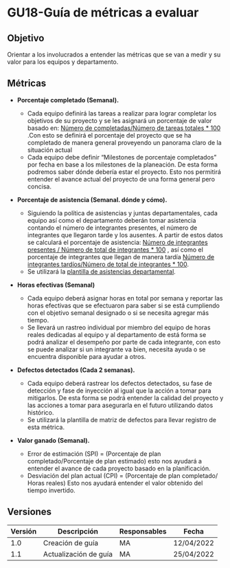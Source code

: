 # GU18-Guía de métricas a evaluar

## Objetivo
Orientar a los involucrados a entender las métricas que se van a medir y su valor para los equipos y departamento.

## Métricas
- **Porcentaje completado (Semanal).**   
    - Cada equipo definirá las tareas a realizar para lograr completar los objetivos de su proyecto y se les asignará un porcentaje de valor basado en: [Número de completadas/Número de tareas totales * 100 ](../../static/img/GU18-1.PNG).Con esto se definirá el porcentaje del proyecto que se ha completado de manera general proveyendo un panorama claro de la situación actual
    - Cada equipo debe definir “Milestones de porcentaje completados” por fecha en base a los milestones de la planeación. De esta forma podremos saber dónde debería estar el proyecto.
    Esto nos permitirá entender el avance actual del proyecto de una forma general pero concisa.

- **Porcentaje de asistencia (Semanal. dónde y cómo).**
    - Siguiendo la política de asistencias y juntas departamentales, cada equipo así como el departamento deberán tomar asistencia contando el número de integrantes presentes, el número de integrantes que llegaron tarde y los ausentes. A partir de estos datos se calculará el porcentaje de asistencia: [Número de integrantes presentes / Número de total de integrantes * 100](../../static/img/GU18-2.PNG) , así como el porcentaje de integrantes que llegan de manera tardía [Número de integrantes tardíos/Número de total de integrantes * 100](../../static/img/GU18-3.PNG). 
    - Se utilizará la [plantilla de asistencias departamental](https://docs.google.com/spreadsheets/d/1ZZD7dBKOD3rF1oOEzCjpLDWVHZrEiovCIKojgXc_mhg/edit#gid=0). 

- **Horas efectivas (Semanal)**
    - Cada equipo deberá asignar horas en total por semana y reportar las horas efectivas que se efectuaron para saber si se está cumpliendo con el objetivo semanal designado o si se necesita agregar más tiempo.
    - Se llevará un rastreo individual por miembro del equipo de horas reales dedicadas al equipo y al departamento de está forma se podrá analizar el desempeño por parte de cada integrante, con esto se puede analizar si un integrante va bien, necesita ayuda o se encuentra disponible para ayudar a otros.

- **Defectos detectados (Cada 2 semanas).**
    - Cada equipo deberá rastrear los defectos detectados, su fase de detección y fase de inyección al igual que la acción a tomar para mitigarlos. De esta forma se podrá entender la calidad del proyecto y las acciones a tomar para asegurarla en el futuro utilizando datos histórico.
    - Se utilizará la plantilla de matriz de defectos para llevar registro de esta métrica.

- **Valor ganado (Semanal).**
    - Error de estimación (SPI) =  (Porcentaje de plan completado/Porcentaje de plan estimado) esto nos ayudará a entender el avance de cada proyecto basado en la planificación.
    - Desviación del plan actual (CPI) = (Porcentaje de plan completado/ Horas reales) Esto nos ayudará entender el valor obtenido del tiempo invertido.



## Versiones

| Versión | Descripción             | Responsables   | Fecha      |
| ------- | ----------------------- | -------------- | ---------- |
| 1.0     | Creación de guía        |   MA           | 12/04/2022 |
| 1.1     | Actualización de guía   |   MA           | 25/04/2022 |



